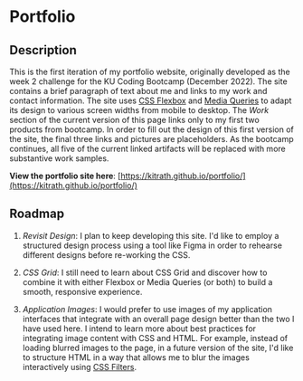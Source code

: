 # Portfolio

## Description
This is the first iteration of my portfolio website, originally developed as the week 2 challenge for the KU Coding Bootcamp (December 2022). The site contains a brief paragraph of text about me and links to my work and contact information. The site uses [CSS Flexbox](https://developer.mozilla.org/en-US/docs/Learn/CSS/CSS_layout/Flexbox) and [Media Queries](https://developer.mozilla.org/en-US/docs/Web/CSS/Media_Queries/Using_media_queries) to adapt its design to various screen widths from mobile to desktop. The *Work* section of the current version of this page links only to my first two products from bootcamp. In order to fill out the design of this first version of the site, the final three links and pictures are placeholders.  As the bootcamp continues, all five of the current linked artifacts will be replaced with more substantive work samples.

**View the portfolio site here**: [https://kitrath.github.io/portfolio/](https://kitrath.github.io/portfolio/)

## Roadmap
1. *Revisit Design*: I plan to keep developing this site.  I'd like to employ a structured design process using a tool like Figma in order to rehearse different designs before re-working the CSS.

2. *CSS Grid*: I still need to learn about CSS Grid and discover how to combine it with either Flexbox or Media Queries (or both) to build a smooth, responsive experience.

3. *Application Images*: I would prefer to use images of my application interfaces that integrate with an overall page design better than the two I have used here.  I intend to learn more about best practices for integrating image content with CSS and HTML.  For example, instead of loading blurred images to the page, in a future version of the site, I'd like to structure HTML in a way that allows me to blur the images interactively using [CSS Filters](https://developer.mozilla.org/en-US/docs/Web/CSS/filter-function/blur).
